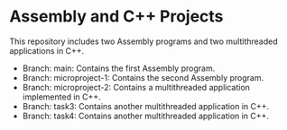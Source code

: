 # Assembly and C++ Projects
This repository includes two Assembly programs and two multithreaded applications in C++.

* Branch: main: Contains the first Assembly program.
* Branch: microproject-1: Contains the second Assembly program.
* Branch: microproject-2: Contains a multithreaded application implemented in C++.
* Branch: task3: Contains another multithreaded application in C++.
* Branch: task4: Contains another multithreaded application in C++.
